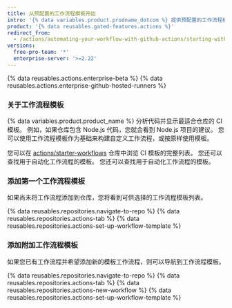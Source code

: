 ```yaml
---
title: 从预配置的工作流程模板开始
intro: '{% data variables.product.prodname_dotcom %} 提供预配置的工作流程模板以自动化工作流程或为特定语言和框架创建 CI 工作流程。'
product: '{% data reusables.gated-features.actions %}'
redirect_from:
  - /actions/automating-your-workflow-with-github-actions/starting-with-preconfigured-workflow-templates
versions:
  free-pro-team: '*'
  enterprise-server: '>=2.22'
---
```


{% data reusables.actions.enterprise-beta %}
{% data reusables.actions.enterprise-github-hosted-runners %}

### 关于工作流程模板

{% data variables.product.product_name %} 分析代码并显示最适合仓库的 CI 模板。 例如，如果仓库包含 Node.js 代码，您就会看到 Node.js 项目的建议。 您可以使用工作流程模板作为基础来构建自定义工作流程，或按原样使用模板。

您可以在 [actions/starter-workflows](https://github.com/actions/starter-workflows/tree/master/ci) 仓库中浏览 CI 模板的完整列表。 您还可以查找用于自动化工作流程的模板。 您还可以查找用于自动化工作流程的模板。

### 添加第一个工作流程模板

如果尚未将工作流程添加到仓库，您将看到可供选择的工作流程模板列表。

{% data reusables.repositories.navigate-to-repo %}
{% data reusables.repositories.actions-tab %}
{% data reusables.repositories.actions-set-up-workflow-template %}

### 添加附加工作流程模板

如果您已有工作流程并希望添加新的模板工作流程，则可以导航到工作流程模板。

{% data reusables.repositories.navigate-to-repo %}
{% data reusables.repositories.actions-tab %}
{% data reusables.repositories.actions-new-workflow %}
{% data reusables.repositories.actions-set-up-workflow-template %}
